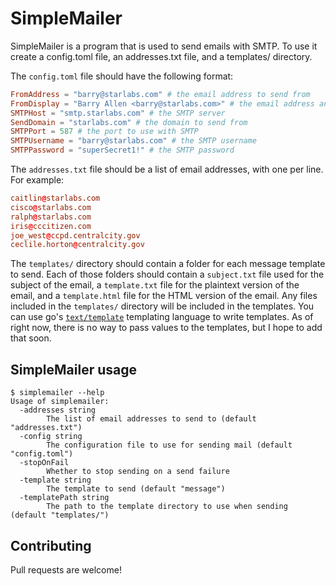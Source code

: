 # SimpleMailer

SimpleMailer is a program that is used to send emails with SMTP. To use it create a config.toml file, an addresses.txt file, and a templates/ directory.

The `config.toml` file should have the following format:
```toml
FromAddress = "barry@starlabs.com" # the email address to send from
FromDisplay = "Barry Allen <barry@starlabs.com>" # the email address and name to display in sent mail
SMTPHost = "smtp.starlabs.com" # the SMTP server
SendDomain = "starlabs.com" # the domain to send from
SMTPPort = 587 # the port to use with SMTP
SMTPUsername = "barry@starlabs.com" # the SMTP username
SMTPPassword = "superSecret1!" # the SMTP password
```

The `addresses.txt` file should be a list of email addresses, with one per line. For example:
```toml
caitlin@starlabs.com
cisco@starlabs.com
ralph@starlabs.com
iris@cccitizen.com
joe_west@ccpd.centralcity.gov
ceclile.horton@centralcity.gov
```

The `templates/` directory should contain a folder for each message template to send. Each of those folders should contain a `subject.txt` file used for the subject of the email, a `template.txt` file for the plaintext version of the email, and a `template.html` file for the HTML version of the email. Any files included in the `templates/` directory will be included in the templates. You can use go's [`text/template`](https://golang.org/pkg/text/template/) templating language to write templates. As of right now, there is no way to pass values to the templates, but I hope to add that soon.

## SimpleMailer usage
```shell
$ simplemailer --help
Usage of simplemailer:
  -addresses string
        The list of email addresses to send to (default "addresses.txt")
  -config string
        The configuration file to use for sending mail (default "config.toml")
  -stopOnFail
        Whether to stop sending on a send failure
  -template string
        The template to send (default "message")
  -templatePath string
        The path to the template directory to use when sending (default "templates/")
```

## Contributing
Pull requests are welcome!